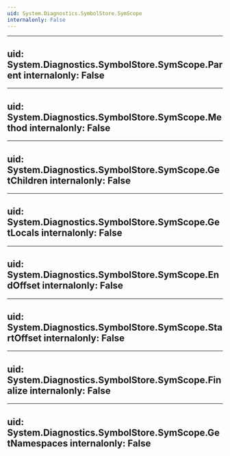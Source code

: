 ```yaml
---
uid: System.Diagnostics.SymbolStore.SymScope
internalonly: False
---
```


---
uid: System.Diagnostics.SymbolStore.SymScope.Parent
internalonly: False
---

---
uid: System.Diagnostics.SymbolStore.SymScope.Method
internalonly: False
---

---
uid: System.Diagnostics.SymbolStore.SymScope.GetChildren
internalonly: False
---

---
uid: System.Diagnostics.SymbolStore.SymScope.GetLocals
internalonly: False
---

---
uid: System.Diagnostics.SymbolStore.SymScope.EndOffset
internalonly: False
---

---
uid: System.Diagnostics.SymbolStore.SymScope.StartOffset
internalonly: False
---

---
uid: System.Diagnostics.SymbolStore.SymScope.Finalize
internalonly: False
---

---
uid: System.Diagnostics.SymbolStore.SymScope.GetNamespaces
internalonly: False
---
